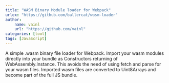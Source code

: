 ```yaml
---
title: "WASM Binary Module loader for Webpack"
urlex: "https://github.com/ballercat/wasm-loader"
author:
    name: vainl
    url: "https://github.com/vainl"
categories: [tool]
tags: [JavaScript]
---
```

A simple .wasm binary file loader for Webpack. Import your wasm modules directly into your bundle as Constructors returning of WebAssembly.Instance. This avoids the need of using fetch and parse for your wasm files. Imported wasm files are converted to Uint8Arrays and become part of the full JS bundle.
